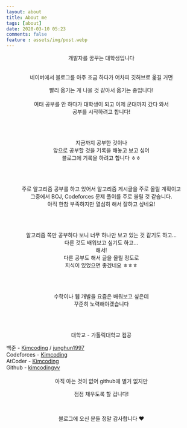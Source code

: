 ```yaml
---
layout: about
title: About me
tags: [about]
date: 2020-03-10 05:23
comments: false
feature : assets/img/post.webp
---
```


<center>
개발자를 꿈꾸는 대학생입니다<br/><br/>


네이버에서 블로그를 아주 조금 하다가 어차피 깃허브로 옮길 거면
<br/>

빨리 옮기는 게 나을 것 같아서 옮기는 중입니다!
<br/><br/>
여태 공부를 안 하다가 대학생이 되고 이제 군대까지 갔다 와서
<br/>
공부를 시작하려고 합니다!

<br/><br/>

지금까지 공부한 것이나
<br/>
앞으로 공부할 것을 기록을 해놓고 보고 싶어
<br/>
블로그에 기록을 하려고 합니다 ㅎㅎ

<br/><br/>

주로 알고리즘 공부를 하고 있어서 알고리즘 게시글을 주로 올릴 계획이고
<br/>
그중에서 BOJ, Codeforces 문제 풀이를 주로 올릴 것 같습니다.
<br/>
아직 한참 부족하지만 열심히 해서 잘하고 싶네요!

<br/><br/>

알고리즘 쪽만 공부하다 보니 너무 하나만 보고 있는 것 같기도 하고...
<br/>
다른 것도 배워보고 싶기도 하고...
<br/>
해서!
<br/>
다른 공부도 해서 글을 올릴 정도로
<br/>
지식이 있었으면 좋겠네요 ㅎㅎㅎ

<br/><br/>

수학이나 웹 개발을 요즘은 배워보고 싶은데
<br/>
꾸준히 노력해야겠습니다

<br/><br/>

대학교 - 가톨릭대학교 컴공
</center>
<div class="post-center">백준 - <a href="https://www.acmicpc.net/user/kimcoding">Kimcoding</a> / <a href="https://www.acmicpc.net/user/junghun1997">junghun1997</a></div>

<div class="post-center">Codeforces - <a href="https://codeforces.com/profile/Kimcoding">Kimcoding</a></div>

<div class="post-center">AtCoder - <a href="https://atcoder.jp/users/Kimcoding">Kimcoding</a></div>

<div class="post-center">Github - <a href="https://github.com/kimcodingvv">kimcodingvv</a></div>
<br/>
<center>
아직 아는 것이 없어 github에 별거 없지만

점점 채우도록 할 겁니다!

<br/>

블로그에 오신 분들 정말 감사합니다 ♥
</center>